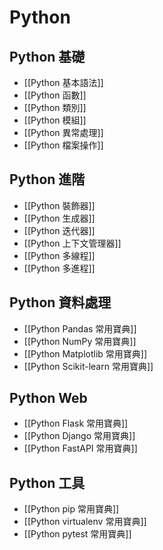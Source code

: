 # Python

## Python 基礎
- [[Python 基本語法]]
- [[Python 函數]]
- [[Python 類別]]
- [[Python 模組]]
- [[Python 異常處理]]
- [[Python 檔案操作]]

## Python 進階
- [[Python 裝飾器]]
- [[Python 生成器]]
- [[Python 迭代器]]
- [[Python 上下文管理器]]
- [[Python 多線程]]
- [[Python 多進程]]

## Python 資料處理
- [[Python Pandas 常用寶典]]
- [[Python NumPy 常用寶典]]
- [[Python Matplotlib 常用寶典]]
- [[Python Scikit-learn 常用寶典]]

## Python Web
- [[Python Flask 常用寶典]]
- [[Python Django 常用寶典]]
- [[Python FastAPI 常用寶典]]

## Python 工具
- [[Python pip 常用寶典]]
- [[Python virtualenv 常用寶典]]
- [[Python pytest 常用寶典]]
